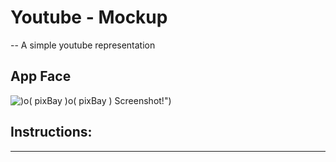 
# Youtube - Mockup

-- A simple youtube representation

## App Face
![)o( pixBay )]()o( pixBay ) Screenshot!")

## Instructions:
----


